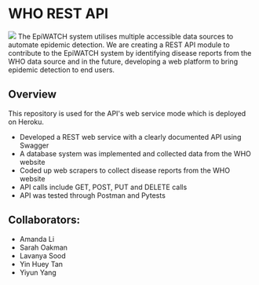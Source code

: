 # WHO REST API
![](api.gif)
The EpiWATCH system utilises multiple accessible data sources to automate epidemic detection.
We are creating a REST API module to contribute to the EpiWATCH system by identifying disease
reports from the WHO data source and in the future, developing a web platform to bring epidemic
detection to end users.

## Overview
This repository is used for the API's web service mode which is deployed on Heroku.
* Developed a REST web service with a clearly documented API using Swagger
* A database system was implemented and collected data from the WHO website
* Coded up web scrapers to collect disease reports from the WHO website
* API calls include GET, POST, PUT and DELETE calls
* API was tested through Postman and Pytests 

## Collaborators:
* Amanda Li
* Sarah Oakman
* Lavanya Sood
* Yin Huey Tan
* Yiyun Yang
